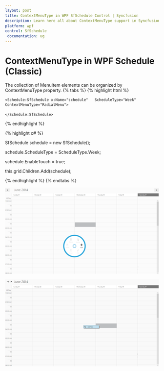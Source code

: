 ```yaml
---
layout: post
title: ContextMenuType in WPF SfSchedule Control | Syncfusion
description: Learn here all about ContextMenuType support in Syncfusion WPF Schedule (Classic) control, its elements and more details.
platform: wpf
control: SfSchedule
 documentation: ug
---
```


# ContextMenuType in WPF Schedule (Classic)

The collection of MenuItem elements can be organized by ContextMenuType property.
{% tabs %}
{% highlight html %}



	<Schedule:SfSchedule x:Name="schedule"   ScheduleType="Week" ContextMenuType="RadialMenu">

	</Schedule:SfSchedule>

{% endhighlight  %}


{% highlight c# %}



SfSchedule schedule = new SfSchedule();

schedule.ScheduleType = ScheduleType.Week;

schedule.EnableTouch = true;  

this.grid.Children.Add(schedule);



{% endhighlight  %}
{% endtabs %}

![ContextMenuTypeimg1](ContextMenuType_images/ContextMenuType_img1.png)



![ContextMenuTypeimg2](ContextMenuType_images/ContextMenuType_img2.png)






